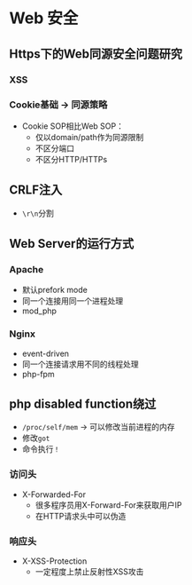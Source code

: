 # Web 安全

## Https下的Web同源安全问题研究

### XSS



### Cookie基础 &rarr; 同源策略

- Cookie SOP相比Web SOP：
  - 仅以domain/path作为同源限制
  - 不区分端口
  - 不区分HTTP/HTTPs

## CRLF注入

- `\r\n`分割

## Web Server的运行方式

### Apache

- 默认prefork mode
- 同一个连接用同一个进程处理
- mod_php

### Nginx

- event-driven
- 同一个连接请求用不同的线程处理
- php-fpm

## php disabled function绕过

- `/proc/self/mem` &rarr; 可以修改当前进程的内存
- 修改`got`
- 命令执行`！`

### 访问头

- X-Forwarded-For
  - 很多程序员用X-Forward-For来获取用户IP
  - 在HTTP请求头中可以伪造

### 响应头

- X-XSS-Protection
  - 一定程度上禁止反射性XSS攻击

